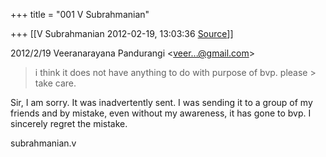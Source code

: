+++
title = "001 V Subrahmanian"

+++
[[V Subrahmanian	2012-02-19, 13:03:36 [Source](https://groups.google.com/g/bvparishat/c/8dQGpg44OZM)]]



  
  

2012/2/19 Veeranarayana Pandurangi \<[veer...@gmail.com]()\>  

> i think it does not have anything to do with purpose of bvp. please > take care.  

  
Sir, I am sorry. It was inadvertently sent. I was sending it to a group of my friends and by mistake, even without my awareness, it has gone to bvp. I sincerely regret the mistake.  
  
subrahmanian.v   

> 
> >   
> > 

  

